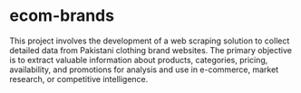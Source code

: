 # ecom-brands
This project involves the development of a web scraping solution to collect detailed data from Pakistani clothing brand websites. The primary objective is to extract valuable information about products, categories, pricing, availability, and promotions for analysis and use in e-commerce, market research, or competitive intelligence.
